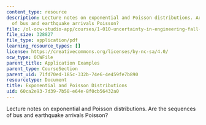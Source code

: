 ```yaml
---
content_type: resource
description: Lecture notes on exponential and Poisson distributions. Are the sequences
  of bus and earthquake arrivals Poisson?
file: /ol-ocw-studio-app/courses/1-010-uncertainty-in-engineering-fall-2008/60ca2e937d397b58e64e8f0cb56432a0_app_06.pdf
file_size: 328827
file_type: application/pdf
learning_resource_types: []
license: https://creativecommons.org/licenses/by-nc-sa/4.0/
ocw_type: OCWFile
parent_title: Application Examples
parent_type: CourseSection
parent_uid: 71fd70ed-185c-332b-74e6-4e459fe7b890
resourcetype: Document
title: Exponential and Poisson Distributions
uid: 60ca2e93-7d39-7b58-e64e-8f0cb56432a0
---
```

Lecture notes on exponential and Poisson distributions. Are the sequences of bus and earthquake arrivals Poisson?